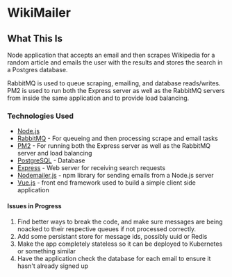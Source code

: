 # WikiMailer

## What This Is
Node application that accepts an email and then scrapes Wikipedia for a random article and emails the user with the results and stores the search in a Postgres database. 

RabbitMQ is used to queue scraping, emailing, and database reads/writes. PM2 is used to run both the Express server as well as the RabbitMQ servers from inside the same application and to provide load balancing. 

### Technologies Used
- [Node.js](https://nodejs.org/en/)
- [RabbitMQ](https://www.rabbitmq.com/) - For queueing and then processing scrape and email tasks
- [PM2](http://pm2.keymetrics.io/) - For running both the Express server as well as the RabbitMQ server and load balancing
- [PostgreSQL](https://www.postgresql.org/) - Database
- [Express](https://expressjs.com/) - Web server for receiving search requests
- [Nodemailer.js](https://nodemailer.com/about/) - npm library for sending emails from a Node.js server
- [Vue.js](https://vuejs.org/) - front end framework used to build a simple client side application

<!-- ![alt text](http://url/to/img.png) -->

#### Issues in Progress
1) Find better ways to break the code, and make sure messages are being noacked to their respective queues if not processed correctly. 
2) Add some persistant store for message ids, possibly uuid or Redis
3) Make the app completely stateless so it can be deployed to Kubernetes or something similar
4) Have the application check the database for each email to ensure it hasn't already signed up